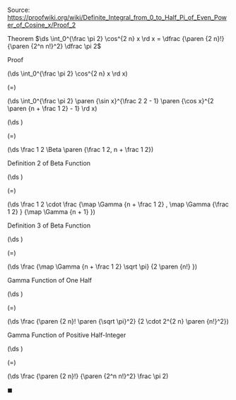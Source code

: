 # 

Source: https://proofwiki.org/wiki/Definite_Integral_from_0_to_Half_Pi_of_Even_Power_of_Cosine_x/Proof_2

Theorem
$\ds \int_0^{\frac \pi 2} \cos^{2 n} x \rd x = \dfrac {\paren {2 n}!} {\paren {2^n n!}^2} \dfrac \pi 2$


Proof













\(\ds \int_0^{\frac \pi 2} \cos^{2 n} x \rd x\)

\(=\)







\(\ds \int_0^{\frac \pi 2} \paren {\sin x}^{\frac 2 2 - 1} \paren {\cos x}^{2 \paren {n + \frac 1 2} - 1} \rd x\)




















\(\ds \)

\(=\)







\(\ds \frac 1 2 \Beta \paren {\frac 1 2, n + \frac 1 2}\)





Definition 2 of Beta Function














\(\ds \)

\(=\)







\(\ds \frac 1 2 \cdot \frac {\map \Gamma {n + \frac 1 2} \, \map \Gamma {\frac 1 2} } {\map \Gamma {n + 1} }\)





Definition 3 of Beta Function














\(\ds \)

\(=\)







\(\ds \frac {\map \Gamma {n + \frac 1 2} \sqrt \pi} {2 \paren {n!} }\)





Gamma Function of One Half














\(\ds \)

\(=\)







\(\ds \frac {\paren {2 n}! \paren {\sqrt \pi}^2} {2 \cdot 2^{2 n} \paren {n!}^2}\)





Gamma Function of Positive Half-Integer














\(\ds \)

\(=\)







\(\ds \frac {\paren {2 n}!} {\paren {2^n n!}^2} \frac \pi 2\)









$\blacksquare$





